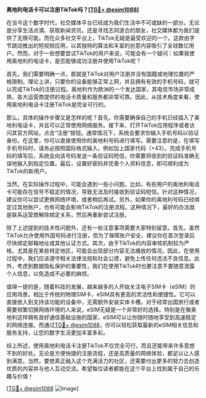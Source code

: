 **奥地利电话卡可以注册TikTok吗？[[TG💪+ @esim1088](https://t.me/s/esim1088)]**

在当今这个数字时代，社交媒体平台已经成为我们生活中不可或缺的一部分。无论是分享生活点滴、获取新闻资讯，还是寻找志同道合的朋友，社交媒体都为我们提供了无限可能。而在众多社交平台上，TikTok无疑是最受欢迎的一个。这款由字节跳动推出的短视频应用，以其独特的算法和丰富的创意内容吸引了全球数亿用户。然而，对于一些想要尝试TikTok的用户来说，可能会有一个疑问：如果我使用奥地利的电话卡，是否能够成功注册并使用TikTok呢？

首先，我们需要明确一点，那就是TikTok对用户注册并没有国籍或地理位置的严格限制。理论上讲，只要你的设备能够正常上网，并且拥有有效的手机号码，就可以完成TikTok的注册过程。奥地利作为欧洲的一个发达国家，其电信市场非常成熟，各大运营商提供的电话卡质量和服务都非常可靠。因此，从技术角度来看，使用奥地利电话卡注册TikTok是完全可行的。

那么，具体的操作步骤又是怎样的呢？首先，你需要确保自己的手机已经插入了奥地利电话卡，并且可以正常使用网络服务。接下来，打开TikTok应用程序或者访问其官方网站，点击“注册”按钮。通常情况下，系统会要求你输入手机号码以验证身份。在这里，你可以直接使用你的奥地利号码进行填写。需要注意的是，在填写手机号码时，请务必按照国际格式输入，例如加上国家代码（+43）。完成手机号码的填写后，系统会向该号码发送一条验证码短信，你需要将收到的验证码准确无误地输入到指定位置。最后，设置好密码并完善个人资料信息，即可顺利成为TikTok的新用户。

当然，在实际操作过程中，可能会遇到一些小问题。比如，有些用户的奥地利电话卡可能存在信号不稳定的情况，导致无法及时接收到验证码短信。针对这种情况，建议你可以尝试更换网络环境，或者稍后再试。另外，如果你的奥地利号码已经绑定过其他账户，也有可能会影响TikTok的注册流程。这种情况下，最好的办法就是联系运营商解除绑定关系，然后再重新尝试注册。

除了上述提到的技术性问题外，还有一些注意事项需要大家特别留意。首先，虽然TikTok允许使用外国号码进行注册，但为了保障账户安全，建议你在首次登录后尽快绑定邮箱地址或其他认证方式。其次，由于TikTok的内容审核机制较为严格，尤其是在某些特定地区，可能会出现部分内容无法播放的情况。因此，在使用过程中，我们应该遵守相关法律法规和社会公德，避免上传任何违法不良信息。此外，考虑到数据隐私保护的重要性，我们在使用TikTok时也要注意不要随意泄露个人信息，以免造成不必要的麻烦。

值得一提的是，随着科技的发展，越来越多的人开始关注电子SIM卡（eSIM）的应用场景。相比于传统的物理SIM卡，eSIM具有更高的灵活性和便捷性。它可以直接嵌入到支持该功能的设备中，无需额外安装实体卡槽。对于经常出国旅行或者需要频繁切换网络环境的人来说，eSIM无疑是一个非常好的选择。特别是在像奥地利这样拥有良好通信基础设施的国家，eSIM可以让你随时随地享受到高速稳定的网络连接。而通过[TG💪+ @esim1088](https://t.me/s/esim1088)，你可以轻松获取最新的eSIM相关信息和服务支持，让您的数字生活更加丰富多彩。

综上所述，使用奥地利电话卡注册TikTok不仅完全可行，而且还能带来许多意想不到的好处。无论是方便快捷的注册流程，还是高质量的网络体验，都足以让人感到满意。当然，要想真正融入这个充满活力的社区，还需要付出更多的努力去创造优质的内容并与他人互动交流。希望每位读者都能在这个平台上找到属于自己的乐趣与价值！

[[TG💪+ @esim1088](https://t.me/s/esim1088) ![Image](https://i.postimg.cc/4NQfJmqS/Snipaste-2025-05-13-00-14-12.png)]